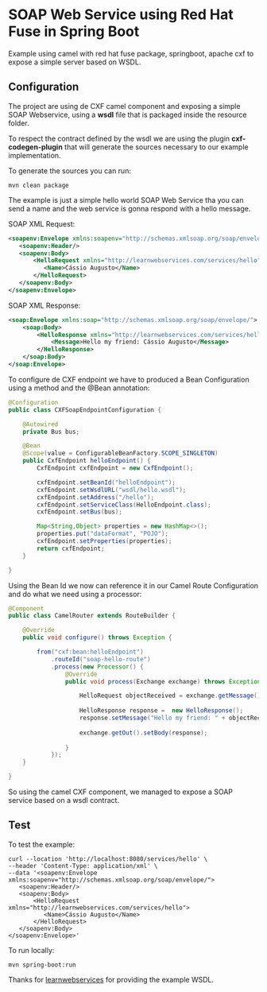 # **SOAP Web Service using Red Hat Fuse in Spring Boot**


Example using camel with red hat fuse package, springboot, apache cxf to expose a simple server based on WSDL.

## Configuration 

The project are using de CXF camel component and exposing a simple SOAP Webservice, using a **wsdl** file that is packaged inside the resource folder. 

To respect the contract defined by the wsdl we are using the plugin **cxf-codegen-plugin** that will generate the sources necessary to our example implementation.

To generate the sources you can run:

``` shell
mvn clean package
```

The example is just a simple hello world SOAP Web Service tha you can send a name and the web service is gonna respond with a hello message.

SOAP XML Request:

```xml
<soapenv:Envelope xmlns:soapenv="http://schemas.xmlsoap.org/soap/envelope/">
   <soapenv:Header/>
   <soapenv:Body>
       <HelloRequest xmlns="http://learnwebservices.com/services/hello">
          <Name>Cássio Augusto</Name>
       </HelloRequest>
   </soapenv:Body>
</soapenv:Envelope>
```

SOAP XML Response:

```xml
<soap:Envelope xmlns:soap="http://schemas.xmlsoap.org/soap/envelope/">
    <soap:Body>
        <HelloResponse xmlns="http://learnwebservices.com/services/hello">
            <Message>Hello my friend: Cássio Augusto</Message>
        </HelloResponse>
    </soap:Body>
</soap:Envelope>
```

To configure de CXF endpoint we have to produced a Bean Configuration using a method and the @Bean annotation:

```java
@Configuration
public class CXFSoapEndpointConfiguration {

    @Autowired
    private Bus bus;

    @Bean
    @Scope(value = ConfigurableBeanFactory.SCOPE_SINGLETON)
    public CxfEndpoint helloEndpoint() {
        CxfEndpoint cxfEndpoint = new CxfEndpoint();

        cxfEndpoint.setBeanId("helloEndpoint");
        cxfEndpoint.setWsdlURL("wsdl/hello.wsdl");
        cxfEndpoint.setAddress("/hello");
        cxfEndpoint.setServiceClass(HelloEndpoint.class);
        cxfEndpoint.setBus(bus);

        Map<String,Object> properties = new HashMap<>();
        properties.put("dataFormat", "POJO");
        cxfEndpoint.setProperties(properties);
        return cxfEndpoint;
    }

}
```

Using the Bean Id we now can reference it in our Camel Route Configuration and do what we need using a processor:

```java
@Component
public class CamelRouter extends RouteBuilder {

    @Override
    public void configure() throws Exception {

        from("cxf:bean:helloEndpoint")
            .routeId("soap-hello-route")
            .process(new Processor() {
                @Override
                public void process(Exchange exchange) throws Exception {

                    HelloRequest objectReceived = exchange.getMessage().getBody(HelloRequest.class);
                    
                    HelloResponse response =  new HelloResponse();
                    response.setMessage("Hello my friend: " + objectReceived.getName());
                    
                    exchange.getOut().setBody(response);
                    
                }
            });
    }

}
```

So using the camel CXF component, we managed to expose a SOAP service based on a wsdl contract.

## Test

To test the example:

```shell
curl --location 'http://localhost:8080/services/hello' \
--header 'Content-Type: application/xml' \
--data '<soapenv:Envelope xmlns:soapenv="http://schemas.xmlsoap.org/soap/envelope/">
   <soapenv:Header/>
   <soapenv:Body>
       <HelloRequest xmlns="http://learnwebservices.com/services/hello">
          <Name>Cássio Augusto</Name>
       </HelloRequest>
   </soapenv:Body>
</soapenv:Envelope>'
```

To run locally:
```shell
mvn spring-boot:run  
```


Thanks for [learnwebservices](https://github.com/vicziani/learnwebservices) for providing the example WSDL.